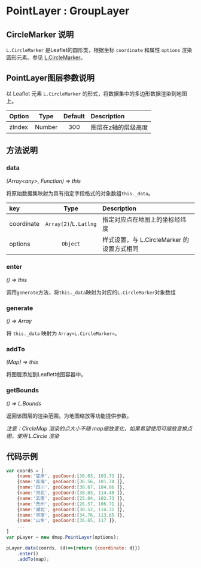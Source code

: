 # PointLayer : GroupLayer

## CircleMarker 说明
`L.CircleMarker` 是Leaflet的圆形类，根据坐标 `coordinate` 和属性 `options` 渲染圆形元素。参见 [L.CircleMarker](https://leafletjs.com/reference-1.4.0.html#circlemarker)。

## PointLayer图层参数说明
以 Leaflet 元素 `L.CircleMarker` 的形式，将数据集中的多边形数据渲染到地图上。

| Option | Type | Default | Description |
| :----- | :---:| :-----: | :---------  |
| zIndex | Number | 300   | 图层在z轴的层级高度 |

## 方法说明
### data
*(Array&lt;any&gt;, Function) => this*

将原始数据集映射为具有指定字段格式的对象数组`this._data`。

| key    | Type  | Description |
| :----- | :---: | :---------  |
| coordinate  | `Array(2)`/`L.Latlng` | 指定对应点在地图上的坐标经纬度 |
| options | `Object` | 样式设置，与 L.CircleMarker 的设置方式相同

### enter
*() => this*

调用`generate`方法，将`this._data`映射为对应的`L.CircleMarker`对象数组

### generate
*() => Array*

将 `this._data` 映射为 `Array<L.CircleMarker>`。

### addTo
*(Map) => this*

将图层添加到Leaflet地图容器中。

### getBounds
*() => L.Bounds*

返回该图层的渲染范围，为地图缩放等功能提供参数。


*注意：CircleMap 渲染的点大小不随 map缩放变化，如果希望使用可缩放变换点图，使用 L.Circle 渲染*

## 代码示例
```javascript
var coords = [
    {name:'甘肃', geoCoord:[36.03, 103.73 ]},
    {name:'青海', geoCoord:[36.56, 101.74 ]},
    {name:'四川', geoCoord:[30.67, 104.06 ]},
    {name:'河北', geoCoord:[38.03, 114.48 ]},
    {name:'云南', geoCoord:[25.04, 102.73 ]},
    {name:'贵州', geoCoord:[26.57, 106.71 ]},
    {name:'湖北', geoCoord:[30.52, 114.31 ]},
    {name:'河南', geoCoord:[34.76, 113.65 ]},
    {name:'山东', geoCoord:[36.65, 117 ]},
    ...
]
var pLayer = new dmap.PointLayer(options);

pLayer.data(coords, (d)=>{return {coordinate: d}})
    .enter()
    .addTo(map);

```